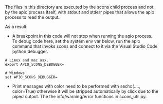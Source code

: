 The files in this directory are executed by the scons child process and
not by the apio process itself, with stdout and stderr pipes that allows
the apio process to read the output. 

As a result:
* A breakpoint in this code will not stop when running the apio process.
  To debug code here, set the system env var below, run the apio command
  that invoks scons and connect to it via the Visual Studio Code python
  debugger.

```
# Linux and mac osx.
export APIO_SCONS_DEBUGGER=

# Windows
set APIO_SCONS_DEBUGGER=
```

* Print messages with color need to be performed with 
  secho(...., color=True) otherwise it will be stripped automatically
  by click due to the piped output. The the info/warning/error functions
  in scons_util.py.
